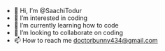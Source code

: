 - 👋 Hi, I’m @SaachiTodur
- 👀 I’m interested in coding
- 🌱 I’m currently learning how to code
- 💞️ I’m looking to collaborate on coding
- 📫 How to reach me doctorbunny434@gmail.com

<!---
SaachiTodur/SaachiTodur is a ✨ special ✨ repository because its `README.md` (this file) appears on your GitHub profile.
You can click the Preview link to take a look at your changes.
--->
